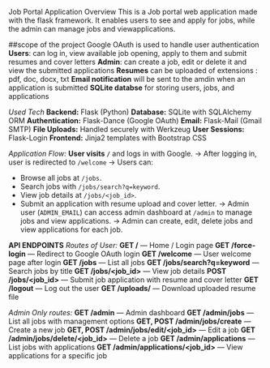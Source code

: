 Job Portal Application Overview
This is a Job portal web application made with the flask framework. It enables users to see and apply for jobs, while the admin can manage jobs and viewapplications.

##scope of the project
Google OAuth is used to handle user authentication
**Users**: can log in, view available job opening, apply to them and submit resumes and cover letters
**Admin**: can create a job, edit or delete it and view the submitted applications
**Resumes** can be uploaded of extensions : pdf, doc, docx, txt
**Email notification** will be sent to the amdin when an application is submitted
**SQLite databse** for storing users, jobs, and applications

*Used Tech*
**Backend:** Flask (Python)
**Database:** SQLite with SQLAlchemy ORM
**Authentication:** Flask-Dance (Google OAuth)
**Email:** Flask-Mail (Gmail SMTP)
**File Uploads:** Handled securely with Werkzeug
**User Sessions:** Flask-Login
**Frontend:** Jinja2 templates with Bootstrap CSS

*Application Flow:*
**User visits `/`** and logs in with Google.
-> After logging in, user is redirected to `/welcome`
-> Users can:
   - Browse all jobs at `/jobs`.
   - Search jobs with `/jobs/search?q=keyword`.
   - View job details at `/jobs/<job_id>`.
   - Submit an application with resume upload and cover letter.
-> Admin user (`ADMIN_EMAIL`) can access admin dashboard at `/admin` to manage jobs and view applications.
-> Admin can create, edit, delete jobs and view applications for each job.

**API ENDPOINTS**
*Routes of User:*
**GET /** — Home / Login page
**GET /force-login** — Redirect to Google OAuth login
**GET /welcome** — User welcome page after login
**GET /jobs** — List all jobs
**GET /jobs/search?q=keyword** — Search jobs by title
**GET /jobs/<job_id>** — View job details
**POST /jobs/<job_id>** — Submit job application with resume and cover letter
**GET /logout** — Log out the user
**GET /uploads/<filename>** — Download uploaded resume file


*Admin Only routes:*
**GET /admin** — Admin dashboard
**GET /admin/jobs** — List all jobs with management options
**GET, POST /admin/jobs/create** — Create a new job
**GET, POST /admin/jobs/edit/<job_id>** — Edit a job
**GET /admin/jobs/delete/<job_id>** — Delete a job
**GET /admin/applications** — List jobs with applications
**GET /admin/applications/<job_id>** — View applications for a specific job



